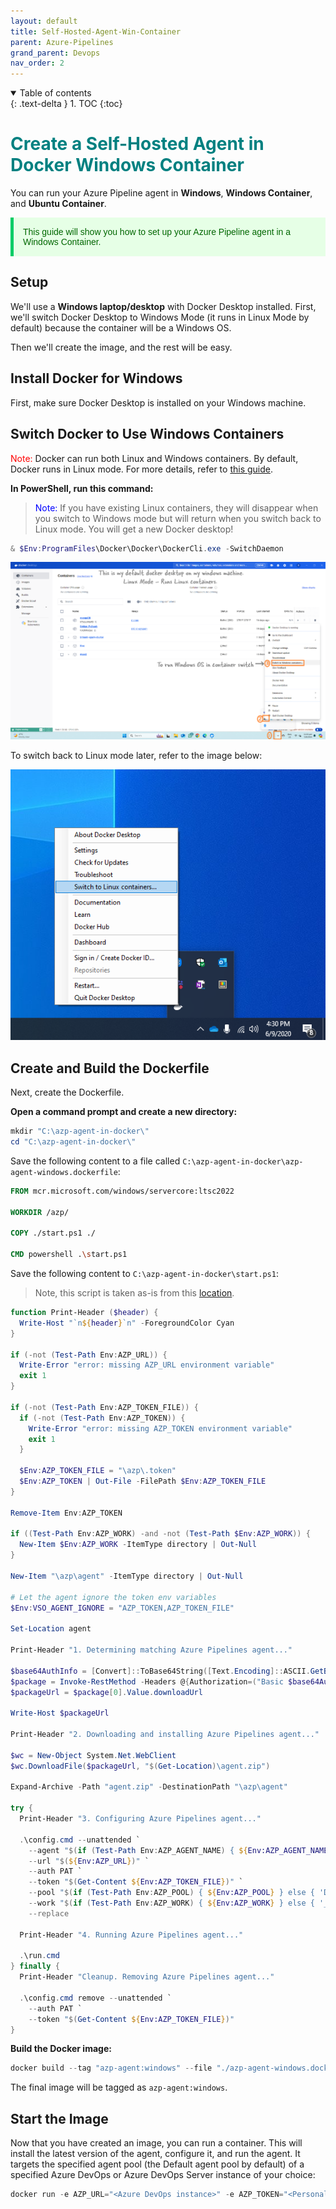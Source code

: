 ```yaml
---
layout: default
title: Self-Hosted-Agent-Win-Container
parent: Azure-Pipelines
grand_parent: Devops
nav_order: 2
---
```


<details open markdown="block">
  <summary>
    Table of contents
  </summary>
  {: .text-delta }
1. TOC
{:toc}
</details>

# <span style="color: Teal">Create a Self-Hosted Agent in Docker Windows Container</span>

You can run your Azure Pipeline agent in **Windows**, **Windows Container**, and **Ubuntu Container**.

<p style="color: #006600; font-family: 'Trebuchet MS', Helvetica, sans-serif; background-color: #e6ffe6; padding: 15px; border-left: 5px solid #00cc66;">
This guide will show you how to set up your Azure Pipeline agent in a Windows Container.
</p>

## Setup

We'll use a **Windows laptop/desktop** with Docker Desktop installed. First, we'll switch Docker Desktop to Windows Mode (it runs in Linux Mode by default) because the container will be a Windows OS.

Then we'll create the image, and the rest will be easy.

## Install Docker for Windows

First, make sure Docker Desktop is installed on your Windows machine.

## Switch Docker to Use Windows Containers

<span style="color: red;">Note:</span> Docker can run both Linux and Windows containers. By default, Docker runs in Linux mode. For more details, refer to [this guide](https://learn.microsoft.com/en-us/virtualization/windowscontainers/quick-start/run-your-first-container).

**In PowerShell, run this command:**

> <span style="color: blue;">Note:</span> If you have existing Linux containers, they will disappear when you switch to Windows mode but will return when you switch back to Linux mode. You will get a new Docker desktop!

```powershell
& $Env:ProgramFiles\Docker\Docker\DockerCli.exe -SwitchDaemon
```

![Switch to Windows containers](images/custom-image-2024-08-06-01-21-33.png)

To switch back to Linux mode later, refer to the image below:

![Switch to Linux containers](images/custom-image-2024-08-06-01-21-44.png)

## Create and Build the Dockerfile

Next, create the Dockerfile.

**Open a command prompt and create a new directory:**

```powershell
mkdir "C:\azp-agent-in-docker\"
cd "C:\azp-agent-in-docker\"
```

Save the following content to a file called `C:\azp-agent-in-docker\azp-agent-windows.dockerfile`:

```dockerfile
FROM mcr.microsoft.com/windows/servercore:ltsc2022

WORKDIR /azp/

COPY ./start.ps1 ./

CMD powershell .\start.ps1
```

Save the following content to `C:\azp-agent-in-docker\start.ps1`:

> Note, this script is taken as-is from this [location](https://learn.microsoft.com/en-us/azure/devops/pipelines/agents/docker?view=azure-devops).

```powershell
function Print-Header ($header) {
  Write-Host "`n${header}`n" -ForegroundColor Cyan
}

if (-not (Test-Path Env:AZP_URL)) {
  Write-Error "error: missing AZP_URL environment variable"
  exit 1
}

if (-not (Test-Path Env:AZP_TOKEN_FILE)) {
  if (-not (Test-Path Env:AZP_TOKEN)) {
    Write-Error "error: missing AZP_TOKEN environment variable"
    exit 1
  }

  $Env:AZP_TOKEN_FILE = "\azp\.token"
  $Env:AZP_TOKEN | Out-File -FilePath $Env:AZP_TOKEN_FILE
}

Remove-Item Env:AZP_TOKEN

if ((Test-Path Env:AZP_WORK) -and -not (Test-Path $Env:AZP_WORK)) {
  New-Item $Env:AZP_WORK -ItemType directory | Out-Null
}

New-Item "\azp\agent" -ItemType directory | Out-Null

# Let the agent ignore the token env variables
$Env:VSO_AGENT_IGNORE = "AZP_TOKEN,AZP_TOKEN_FILE"

Set-Location agent

Print-Header "1. Determining matching Azure Pipelines agent..."

$base64AuthInfo = [Convert]::ToBase64String([Text.Encoding]::ASCII.GetBytes(":$(Get-Content ${Env:AZP_TOKEN_FILE})"))
$package = Invoke-RestMethod -Headers @{Authorization=("Basic $base64AuthInfo")} "$(${Env:AZP_URL})/_apis/distributedtask/packages/agent?platform=win-x64&`$top=1"
$packageUrl = $package[0].Value.downloadUrl

Write-Host $packageUrl

Print-Header "2. Downloading and installing Azure Pipelines agent..."

$wc = New-Object System.Net.WebClient
$wc.DownloadFile($packageUrl, "$(Get-Location)\agent.zip")

Expand-Archive -Path "agent.zip" -DestinationPath "\azp\agent"

try {
  Print-Header "3. Configuring Azure Pipelines agent..."

  .\config.cmd --unattended `
    --agent "$(if (Test-Path Env:AZP_AGENT_NAME) { ${Env:AZP_AGENT_NAME} } else { hostname })" `
    --url "$(${Env:AZP_URL})" `
    --auth PAT `
    --token "$(Get-Content ${Env:AZP_TOKEN_FILE})" `
    --pool "$(if (Test-Path Env:AZP_POOL) { ${Env:AZP_POOL} } else { 'Default' })" `
    --work "$(if (Test-Path Env:AZP_WORK) { ${Env:AZP_WORK} } else { '_work' })" `
    --replace

  Print-Header "4. Running Azure Pipelines agent..."

  .\run.cmd
} finally {
  Print-Header "Cleanup. Removing Azure Pipelines agent..."

  .\config.cmd remove --unattended `
    --auth PAT `
    --token "$(Get-Content ${Env:AZP_TOKEN_FILE})"
}
```

**Build the Docker image:**

```powershell
docker build --tag "azp-agent:windows" --file "./azp-agent-windows.dockerfile" .
```

The final image will be tagged as `azp-agent:windows`.

## Start the Image

Now that you have created an image, you can run a container. This will install the latest version of the agent, configure it, and run the agent. It targets the specified agent pool (the Default agent pool by default) of a specified Azure DevOps or Azure DevOps Server instance of your choice:

```powershell
docker run -e AZP_URL="<Azure DevOps instance>" -e AZP_TOKEN="<Personal Access Token>" -e AZP_POOL="<Agent Pool Name>" -e AZP_AGENT_NAME="Docker Agent - Windows" --name "azp-agent-windows" azp-agent:windows
```